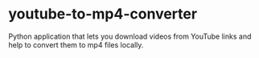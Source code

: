 # youtube-to-mp4-converter
Python application that lets you download videos from YouTube links and help to convert them to mp4 files locally.
